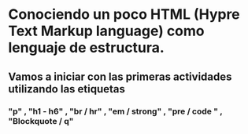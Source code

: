 # Conociendo un poco HTML (Hypre Text Markup language) como lenguaje de estructura.
## Vamos a iniciar con las primeras actividades utilizando las etiquetas
### "p" , "h1 - h6" , "br / hr" , "em / strong" , "pre / code " , "Blockquote / q"